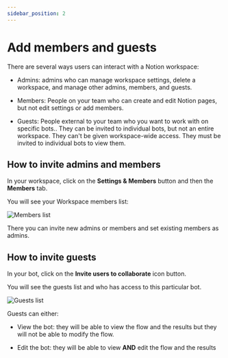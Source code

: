 ```yaml
---
sidebar_position: 2
---
```


# Add members and guests

There are several ways users can interact with a Notion workspace:

- Admins: admins who can manage workspace settings, delete a workspace, and manage other admins, members, and guests.

- Members: People on your team who can create and edit Notion pages, but not edit settings or add members.

- Guests: People external to your team who you want to work with on specific bots.. They can be invited to individual bots, but not an entire workspace. They can't be given workspace-wide access. They must be invited to individual bots to view them.

## How to invite admins and members

In your workspace, click on the **Settings & Members** button and then the **Members** tab.

You will see your Workspace members list:

<img src="/img/workspace/members.webp" alt="Members list" />

There you can invite new admins or members and set existing members as admins.

## How to invite guests

In your bot, click on the **Invite users to collaborate** icon button.

You will see the guests list and who has access to this particular bot.

<img src="/img/workspace/guests.webp" alt="Guests list" />

Guests can either:

- View the bot: they will be able to view the flow and the results but they will not be able to modify the flow.

- Edit the bot: they will be able to view **AND** edit the flow and the results
